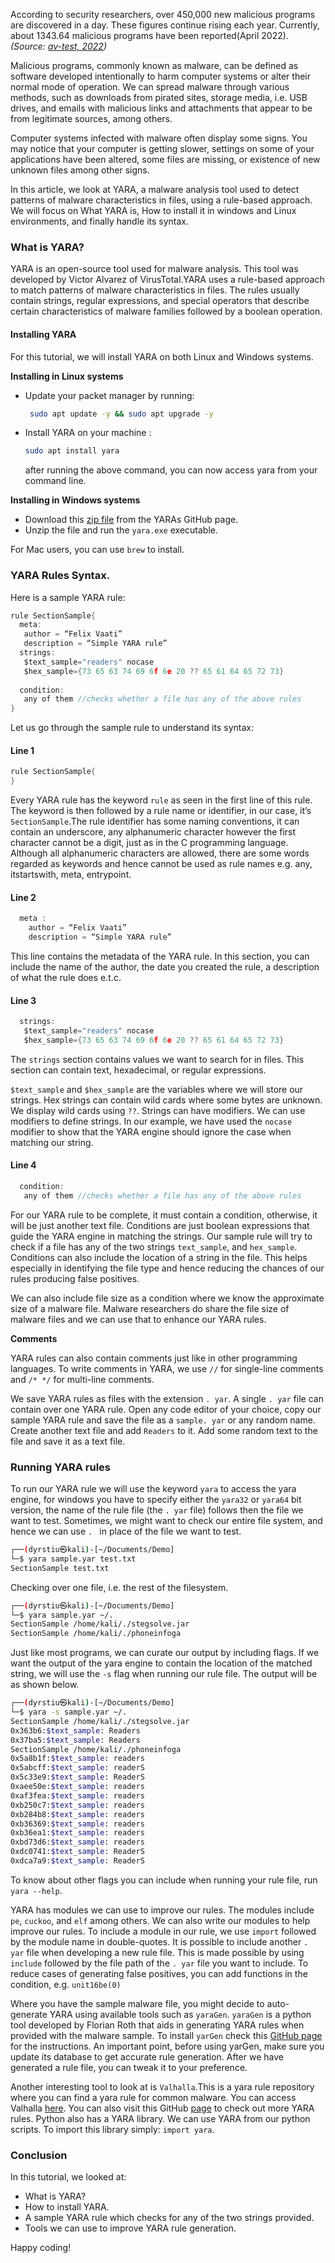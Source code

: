 According to security researchers, over 450,000 new malicious programs are discovered in a day. These figures continue rising each year. Currently, about 1343.64 malicious programs have been reported(April 2022).
*(Source: [av-test, 2022](https://www.av-test.org/en/statistics/malware/))*

Malicious programs, commonly known as malware, can be defined as software developed intentionally to harm computer systems or alter their normal mode of operation. We can spread malware through various methods, such as downloads from pirated sites, storage media, i.e. USB drives, and emails with malicious links and attachments that appear to be from legitimate sources, among others.

Computer systems infected with malware often display some signs. You may notice that your computer is getting slower, settings on some of your applications have been altered, some files are missing, or existence of new unknown files among other signs.

In this article, we look at YARA, a malware analysis tool used to detect patterns of malware characteristics in files, using a rule-based approach. We will focus on What YARA is, How to install it in windows and Linux environments, and finally handle its syntax.

### What is YARA?

YARA is an open-source tool used for malware analysis. This tool was developed by Victor Alvarez of VirusTotal.YARA uses a rule-based approach to match patterns of malware characteristics in files. The rules usually contain strings, regular expressions, and special operators that describe certain characteristics of malware families followed by a boolean operation.

#### Installing YARA

For this tutorial, we will install YARA on both Linux and Windows systems.

**Installing in Linux systems**

- Update your packet manager by running:
  
  ```bash
   sudo apt update -y && sudo apt upgrade -y
  ```
- Install YARA on your machine :
  
  ```bash
  sudo apt install yara
  ```
  after running the above command, you can now access yara from your command line.

**Installing in Windows systems**

- Download this [zip file](https://github.com/VirusTotal/yara/releases/tag/v4.2.0) from the YARAs GitHub page.
- Unzip the file and run the `yara.exe` executable.
  
For Mac users, you can use `brew` to install.

### YARA Rules Syntax.

Here is a sample YARA rule:

```c
rule SectionSample{
  meta:
   author = “Felix Vaati”
   description = “Simple YARA rule”
  strings:
   $text_sample="readers" nocase
   $hex_sample={73 65 63 74 69 6f 6e 20 ?? 65 61 64 65 72 73}
  
  condition:
   any of them //checks whether a file has any of the above rules
}
```
Let us go through the sample rule to understand its syntax:

#### Line 1

```c
rule SectionSample{
}
```
Every YARA rule has the keyword `rule` as seen in the first line of this rule. The keyword is then followed by a rule name or identifier, in our case, it’s `SectionSample`.The rule identifier has some naming conventions, it can contain an underscore, any alphanumeric character however the first character cannot be a digit, just as in the C programming language. Although all alphanumeric characters are allowed, there are some words regarded as keywords and hence cannot be used as rule names e.g. any, itstartswith, meta, entrypoint. 

#### Line 2

```c
  meta :
    author = “Felix Vaati”
    description = “Simple YARA rule”
```

This line contains the metadata of the YARA rule. In this section, you can include the name of the author, the date you created the rule, a description of what the rule does e.t.c. 

#### Line 3

```c
  strings:
   $text_sample="readers" nocase
   $hex_sample={73 65 63 74 69 6f 6e 20 ?? 65 61 64 65 72 73}
```

The `strings` section contains values we want to search for in files. This section can contain text, hexadecimal, or regular expressions.

`$text_sample` and `$hex_sample` are the variables where we will store our strings. Hex strings can contain wild cards where some bytes are unknown. We display wild cards using `??`. Strings can have modifiers. We can use modifiers to define strings. In our example, we have used the `nocase` modifier to show that the YARA engine should ignore the case when matching our string.

#### Line 4

```c
  condition:
   any of them //checks whether a file has any of the above rules
```
For our YARA rule to be complete, it must contain a condition, otherwise, it will be just another text file. Conditions are just boolean expressions that guide the YARA engine in matching the strings. Our sample rule will try to check if a file has any of the two strings `text_sample`, and `hex_sample`. Conditions can also include the location of a string in the file. This helps especially in identifying the file type and hence reducing the chances of our rules producing false positives.

We can also include file size as a condition where we know the approximate size of a malware file. Malware researchers do share the file size of malware files and we can use that to enhance our YARA rules.

**Comments**

YARA rules can also contain comments just like in other programming languages. To write comments in YARA, we use `//` for single-line comments and `/* */` for multi-line comments.

We save YARA rules as files with the extension `. yar`. A single `. yar` file can contain over one YARA rule. Open any code editor of your choice, copy our sample YARA rule and save the file as a `sample. yar` or any random name. Create another text file and add `Readers` to it. Add some random text to the file and save it as a text file.

### Running YARA rules

To run our YARA rule we will use the keyword `yara` to access the yara engine, for windows you have to specify either the `yara32` or `yara64` bit version, the name of the rule file (the `. yar` file) follows then the file we want to test. Sometimes, we might want to check our entire file system, and hence we can use `. ` in place of the file we want to test.

```bash 
┌──(dyrstiu㉿kali)-[~/Documents/Demo]
└─$ yara sample.yar test.txt
SectionSample test.txt
```
Checking over one file, i.e. the rest of the filesystem.

```bash
┌──(dyrstiu㉿kali)-[~/Documents/Demo]
└─$ yara sample.yar ~/. 
SectionSample /home/kali/./stegsolve.jar
SectionSample /home/kali/./phoneinfoga
```
Just like most programs, we can curate our output by including flags. If we want the output of the yara engine to contain the location of the matched string, we will use the `-s` flag when running our rule file. The output will be as shown below.

```bash
┌──(dyrstiu㉿kali)-[~/Documents/Demo]
└─$ yara -s sample.yar ~/.                   
SectionSample /home/kali/./stegsolve.jar
0x363b6:$text_sample: Readers
0x37ba5:$text_sample: Readers
SectionSample /home/kali/./phoneinfoga
0x5a8b1f:$text_sample: readers
0x5abcff:$text_sample: readerS
0x5c33e9:$text_sample: ReaderS
0xaee50e:$text_sample: readers
0xaf3fea:$text_sample: readers
0xb250c7:$text_sample: readers
0xb284b8:$text_sample: readers
0xb36369:$text_sample: readers
0xb36ea1:$text_sample: readers
0xbd73d6:$text_sample: readers
0xdc0741:$text_sample: ReaderS
0xdca7a9:$text_sample: ReaderS
```
To know about other flags you can include when running your rule file, run `yara --help`.

YARA has modules we can use to improve our rules. The modules include `pe`, `cuckoo`, and `elf` among others. We can also write our modules to help improve our rules. To include a module in our rule, we use `import` followed by the module name in double-quotes. It is possible to include another `. yar` file when developing a new rule file. This is made possible by using `include` followed by the file path of the `. yar` file you want to include. To reduce cases of generating false positives, you can add functions in the condition, e.g. `unit16be(0)`

Where you have the sample malware file, you might decide to auto-generate YARA using available tools such as `yaraGen`. `yaraGen` is a python tool developed by Florian Roth that aids in generating YARA rules when provided with the malware sample. To install `yarGen` check this [GitHub page](https://github.com/Neo23x0/yarGen) for the instructions. An important point, before using yarGen, make sure you update its database to get accurate rule generation. After we have generated a rule file, you can tweak it to your preference.

Another interesting tool to look at is `Valhalla`.This is a yara rule repository where you can find a yara rule for common malware. You can access Valhalla [here](https://valhalla.nextron-systems.com/info/search). You can also visit this GitHub [page](https://github.com/DarkenCode/yara-rules) to check out more YARA rules. Python also has a YARA library. We can use YARA from our python scripts. To import this library simply: `import yara`.

### Conclusion

In this tutorial, we looked at:

- What is YARA?
- How to install YARA.
- A sample YARA rule which checks for any of the two strings provided.
- Tools we can use to improve YARA rule generation.

Happy coding!